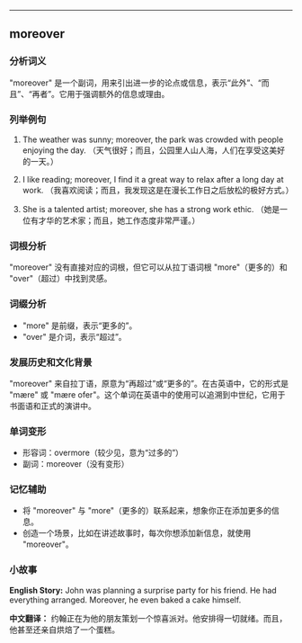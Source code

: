 
---------------
## moreover
### 分析词义
"moreover" 是一个副词，用来引出进一步的论点或信息，表示“此外”、“而且”、“再者”。它用于强调额外的信息或理由。

### 列举例句
1. The weather was sunny; moreover, the park was crowded with people enjoying the day.
   （天气很好；而且，公园里人山人海，人们在享受这美好的一天。）

2. I like reading; moreover, I find it a great way to relax after a long day at work.
   （我喜欢阅读；而且，我发现这是在漫长工作日之后放松的极好方式。）

3. She is a talented artist; moreover, she has a strong work ethic.
   （她是一位有才华的艺术家；而且，她工作态度非常严谨。）

### 词根分析
"moreover" 没有直接对应的词根，但它可以从拉丁语词根 "more"（更多的）和 "over"（超过）中找到灵感。

### 词缀分析
- "more" 是前缀，表示“更多的”。
- "over" 是介词，表示“超过”。

### 发展历史和文化背景
"moreover" 来自拉丁语，原意为“再超过”或“更多的”。在古英语中，它的形式是 "mære" 或 "mære ofer"。这个单词在英语中的使用可以追溯到中世纪，它用于书面语和正式的演讲中。

### 单词变形
- 形容词：overmore（较少见，意为“过多的”）
- 副词：moreover（没有变形）

### 记忆辅助
- 将 "moreover" 与 "more"（更多的）联系起来，想象你正在添加更多的信息。
- 创造一个场景，比如在讲述故事时，每次你想添加新信息，就使用 "moreover"。

### 小故事
**English Story:**
John was planning a surprise party for his friend. He had everything arranged. Moreover, he even baked a cake himself.

**中文翻译：**
约翰正在为他的朋友策划一个惊喜派对。他安排得一切就绪。而且，他甚至还亲自烘焙了一个蛋糕。

